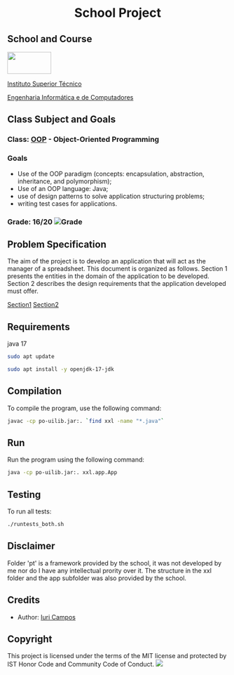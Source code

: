 # <p align="center">School Project</p>

## School and Course
<img src="https://epg.ulisboa.pt/sites/ulisboa.pt/files/styles/logos_80px_vert/public/uo/logos/logo_ist.jpg?itok=2NCqbcIP" width="100" height="50">

[Instituto Superior Técnico](https://tecnico.ulisboa.pt/)

[Engenharia Informática e de Computadores](https://tecnico.ulisboa.pt/en/education/courses/undergraduate-programmes/computer-science-and-engineering/)

## Class Subject and Goals
### Class: [OOP](https://fenix.tecnico.ulisboa.pt/cursos/leic-t/disciplina-curricular/1971853845332783) - Object-Oriented Programming

### Goals

 - Use of the OOP paradigm (concepts: encapsulation, abstraction, inheritance, and polymorphism); 
 - Use of an OOP language: Java; 
 - use of design patterns to solve application structuring problems; 
 - writing test cases for applications.

### Grade: 16/20 ![Grade](https://img.shields.io/badge/Grade-B%2B-brightgreen)


## Problem Specification

The aim of the project is to develop an application that will act as the manager of a spreadsheet. This document is organized as follows. 
Section 1 presents the entities in the domain of the application to be developed. 
Section 2 describes the design requirements that the application developed must offer.

[Section1](section1.md)
[Section2](section2.md)

## Requirements

java 17

```bash
sudo apt update 
```
```bash
sudo apt install -y openjdk-17-jdk 
```

## Compilation
To compile the program, use the following command:

```bash
javac -cp po-uilib.jar:. `find xxl -name "*.java"`
```
## Run
Run the program using the following command:

```bash
java -cp po-uilib.jar:. xxl.app.App
```

## Testing
To run all tests:
```bash
./runtests_both.sh
``` 

<h2>Disclaimer</h2>

Folder 'pt' is a framework provided by the school, it was not developed by me nor do I have any intellectual prority over it.
 The structure in the xxl folder and the app subfolder was also provided by the school.

<h2>Credits</h2>

- Author: <a href="https://github.com/iribeirocampos" target="_blank">Iuri Campos</a>

<h2>Copyright</h2>
This project is licensed under the terms of the MIT license and protected by IST Honor Code and Community Code of Conduct. 

<img src="https://img.shields.io/badge/C-00599C?style=for-the-badge&logo=c&logoColor=white">
